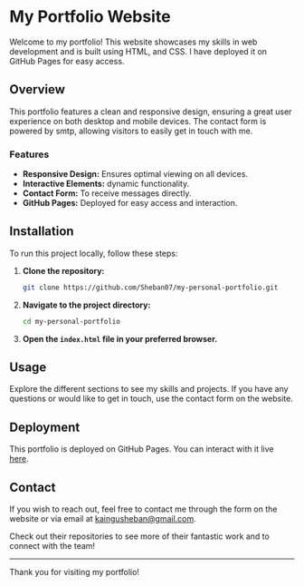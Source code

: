 # My Portfolio Website

Welcome to my portfolio! This website showcases my skills in web development and is built using HTML, and CSS. I have deployed it on GitHub Pages for easy access. 

## Overview

This portfolio features a clean and responsive design, ensuring a great user experience on both desktop and mobile devices. The contact form is powered by smtp, allowing visitors to easily get in touch with me.

### Features

- **Responsive Design:** Ensures optimal viewing on all devices.
- **Interactive Elements:** dynamic functionality.
- **Contact Form:** To receive messages directly.
- **GitHub Pages:** Deployed for easy access and interaction.

## Installation

To run this project locally, follow these steps:

1. **Clone the repository:**

    ```bash
    git clone https://github.com/Sheban07/my-personal-portfolio.git
    ```

2. **Navigate to the project directory:**

    ```bash
    cd my-personal-portfolio
    ```

3. **Open the `index.html` file in your preferred browser.**

## Usage

Explore the different sections to see my skills and projects. If you have any questions or would like to get in touch, use the contact form on the website.

## Deployment

This portfolio is deployed on GitHub Pages. You can interact with it live [here](https://sheban07.github.io/my-personal-portfolio/).

## Contact

If you wish to reach out, feel free to contact me through the form on the website or via email at [kaingusheban@gmail.com](mailt:kaingusheban@gmail.com).


Check out their repositories to see more of their fantastic work and to connect with the team!


---

Thank you for visiting my portfolio!

